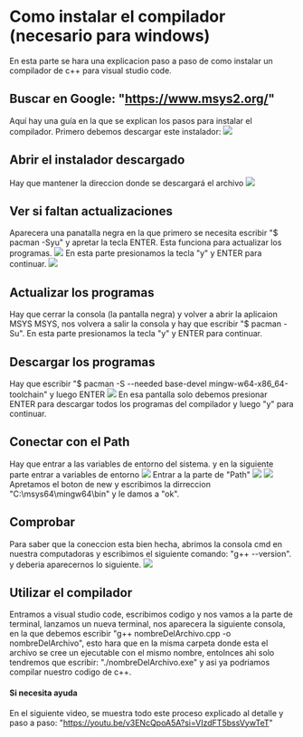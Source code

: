 # Como instalar el compilador (necesario para windows)

En esta parte se hara una explicacion paso a paso de como instalar un compilador de c++ para visual studio code.

## Buscar en Google: "https://www.msys2.org/"
Aquí hay una guía en la que se explican los pasos para instalar el compilador.
Primero debemos descargar este instalador:
![](https://github.com/AdrianCoello/ProyectoFinal/blob/main/Instalacion_Compilador/1.jpg.jpeg)
## Abrir el instalador descargado
Hay que mantener la direccion donde se descargará el archivo
![](https://github.com/AdrianCoello/ProyectoFinal/blob/main/Instalacion_Compilador/2.jpg.jpeg)
## Ver si faltan actualizaciones 
Aparecera una panatalla negra en la que primero se necesita escribir "$ pacman -Syu" y apretar la tecla ENTER. Esta funciona para actualizar los programas.
![](https://github.com/AdrianCoello/ProyectoFinal/blob/main/Instalacion_Compilador/3.jpg.jpeg)
En esta parte presionamos la tecla "y" y ENTER para continuar.
![](https://github.com/AdrianCoello/ProyectoFinal/blob/main/Instalacion_Compilador/4.jpg.jpeg)
## Actualizar los programas
Hay que cerrar la consola (la pantalla negra) y volver a abrir la aplicaion MSYS MSYS, nos volvera a salir la consola y hay que escribir "$ pacman -Su". En esta parte presionamos la tecla "y" y ENTER para continuar.
## Descargar los programas
Hay que escribir "$ pacman -S --needed base-devel mingw-w64-x86_64-toolchain" y luego ENTER
![](https://github.com/AdrianCoello/ProyectoFinal/blob/main/Instalacion_Compilador/5.jpg.jpeg)
En esa pantalla solo debemos presionar ENTER para descargar todos los programas del compilador y luego "y" para continuar.
## Conectar con el Path
Hay que entrar a las variables de entorno del sistema. y en la siguiente parte entrar a variables de entorno
![](https://github.com/AdrianCoello/ProyectoFinal/blob/main/Instalacion_Compilador/6.jpg.jpeg) 
Entrar a la parte de "Path" 
![](https://github.com/AdrianCoello/ProyectoFinal/blob/main/Instalacion_Compilador/7.jpg.jpeg) 
![](https://github.com/AdrianCoello/ProyectoFinal/blob/main/Instalacion_Compilador/8.jpg.jpeg) 
Apretamos el boton de new y escribimos la dirreccion "C:\msys64\mingw64\bin" y le damos a "ok".
## Comprobar
Para saber que la coneccion esta bien hecha, abrimos la consola cmd en nuestra computadoras y escribimos el siguiente comando: "g++ --version". y deberia aparecernos lo siguiente.
![](https://github.com/AdrianCoello/ProyectoFinal/blob/main/Instalacion_Compilador/9.jpg.jpeg) 
## Utilizar el compilador
Entramos a visual studio code, escribimos codigo y nos vamos a la parte de terminal, lanzamos un nueva terminal, nos aparecera la siguiente consola, en la que debemos escribir "g++ nombreDelArchivo.cpp -o nombreDelArchivo", esto hara que en la misma carpeta donde esta el archivo se cree un ejecutable con el mismo nombre, entolnces ahi solo tendremos que escribir: "./nombreDelArchivo.exe" y asi ya podriamos compilar nuestro codigo de c++.
#### Si necesita ayuda
En el siguiente video, se muestra todo este proceso explicado al detalle y paso a paso: "https://youtu.be/v3ENcQpoA5A?si=VIzdFT5bssVywTeT"
